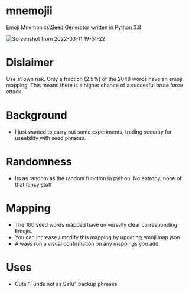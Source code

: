 # mnemojii
Emoji Mnemonics\Seed Generator written in Python 3.8

![Screenshot from 2022-03-11 19-51-22](https://user-images.githubusercontent.com/5864591/157948537-e37cdbcb-e739-48dc-ba6d-e43a776e207d.png)



# Dislaimer 
Use at own risk. 
Only a fraction (2.5%) of the 2048 words have an emoji mapping. 
This means there is a higher chance of a succesful brute force attack.


# Background
- I just wanted to carry out some experiments, trading security for useability with seed phrases.


# Randomness
- Its as random as the random function in python. No entropy, none of that fancy stuff


# Mapping
- The 100 seed words mapped have universally clear corresponding Emojis.
- You can increase / modify this mapping by updating emojiimap.json
- Always run a visual confirmation on any mappings you add.


# Uses
- Cute "Funds not as Safu" backup phrases 
